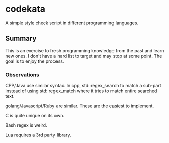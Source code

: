 # codekata

A simple style check script in different programming languages.

## Summary

This is an exercise to fresh programming knowledge from the past and learn new
ones. I don't have a hard list to target and may stop at some point. The goal
is to enjoy the process.

### Observations

CPP/Java use similar syntax. In cpp, std::regex_search to match a sub-part
instead of using std::regex_match where it tries to match entire searched text.

golang/Javascript/Ruby are similar. These are the easiest to implement.

C is quite unique on its own.

Bash regex is weird.

Lua requires a 3rd party library.
